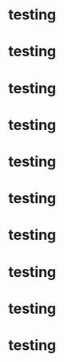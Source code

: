 # testing
# testing
# testing
# testing
# testing
# testing
# testing
# testing
# testing
# testing
